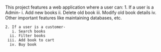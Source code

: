 This project features a web application where a user can:
    1. If a user is a Admin-
       i. Add new books
      ii. Delete old book
     iii. Modify old book details
      iv. Other important features like maintaining databases, etc.

    2. If a user is a customer-
       i. Search books
      ii. Filter books
     iii. Add book to cart
      iv. Buy book
